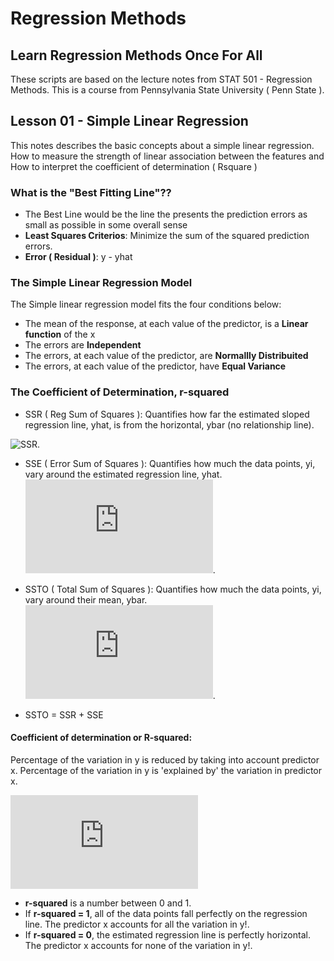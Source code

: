 # Regression Methods
## Learn Regression Methods Once For All

These scripts are based on the lecture notes from STAT 501 - Regression Methods.
This is a course from Pennsylvania State University ( Penn State ).

## Lesson 01 - Simple Linear Regression
This notes describes the basic concepts about a simple linear regression. 
How to measure the strength of linear association between the features and 
How to interpret the coefficient of determination ( Rsquare )

### What is the "Best Fitting Line"??
- The Best Line would be the line the presents the prediction errors as small as possible in some overall sense
- **Least Squares Criterios**: Minimize the sum of the squared prediction errors.
- **Error ( Residual )**: y - yhat

### The Simple Linear Regression Model
The Simple linear regression model fits the four conditions below:
- The mean of the response, at each value of the predictor, is a **Linear function** of the x
- The errors are **Independent**
- The errors, at each value of the predictor, are **Normallly Distribuited**
- The errors, at each value of the predictor, have **Equal Variance**

### The Coefficient of Determination, r-squared
- SSR ( Reg Sum of Squares ): Quantifies how far the estimated sloped regression line, yhat, is from the horizontal, ybar (no relationship line).

![SSR]( https://latex.codecogs.com/gif.latex?SSR&space;=&space;\sum_{i=1}^{n}(&space;\hat{y_{i}}&space;-&space;\bar{&space;y&space;}&space;)^2 ).

- SSE ( Error Sum of Squares ): Quantifies how much the data points, yi, vary around the estimated regression line, yhat.
![SSE]( https://latex.codecogs.com/gif.latex?SSE%20%3D%20%5Csum_%7Bi%3D1%7D%5E%7Bn%7D%28%20y_%7Bi%7D%20-%20%5Chat%7B%20y_%7Bi%7D%20%7D%20%29%5E2 ).

- SSTO ( Total Sum of Squares ): Quantifies how much the data points, yi, vary around their mean, ybar.
![SSTO]( https://latex.codecogs.com/gif.latex?SSE%20%3D%20%5Csum_%7Bi%3D1%7D%5E%7Bn%7D%28%20y_%7Bi%7D%20-%20%5Cbar%7B%20y_%7Bi%7D%20%7D%20%29%5E2 ).

- SSTO = SSR + SSE

#### **Coefficient of determination** or **R-squared**: 
Percentage of the variation in y is reduced by taking into account predictor x.
Percentage of the variation in y is 'explained by' the variation in predictor x.

![R-squared]( https://latex.codecogs.com/gif.latex?r%5E2%20%3D%20%5Cfrac%7B%20SSR%20%7D%7B%20SSTO%20%7D%20%3D%201%20-%20%5Cfrac%7BSSE%7D%7BSSTO%7D )
- **r-squared** is a number between 0 and 1.
- If **r-squared = 1**, all of the data points fall perfectly on the regression line. The predictor x accounts for all the variation in y!.
- If **r-squared = 0**, the estimated regression line is perfectly horizontal. The predictor x accounts for none of the variation in y!.
